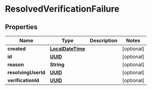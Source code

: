 
# ResolvedVerificationFailure

## Properties
Name | Type | Description | Notes
------------ | ------------- | ------------- | -------------
**created** | [**LocalDateTime**](LocalDateTime.md) |  |  [optional]
**id** | [**UUID**](UUID.md) |  |  [optional]
**reason** | **String** |  |  [optional]
**resolvingUserId** | [**UUID**](UUID.md) |  |  [optional]
**verificationId** | [**UUID**](UUID.md) |  |  [optional]



